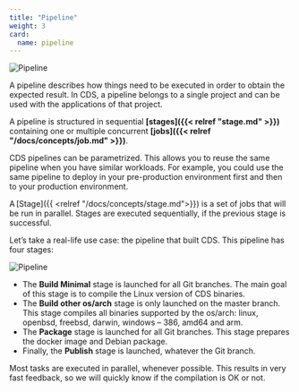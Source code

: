 ```yaml
---
title: "Pipeline"
weight: 3
card: 
  name: pipeline
---
```


![Pipeline](../images/pipeline.png?width=500px)

A pipeline describes how things need to be executed in order to obtain the expected result. In CDS, a pipeline belongs to a single project and can be used with the applications of that project.

A pipeline is structured in sequential **[stages]({{< relref "stage.md" >}})** containing one or multiple concurrent **[jobs]({{< relref "/docs/concepts/job.md" >}})**.

CDS pipelines can be parametrized. This allows you to reuse the same pipeline when you have similar workloads. For example, you could use the same pipeline to deploy in your pre-production environment first and then to your production environment.


A [Stage]({{ <relref "/docs/concepts/stage.md">}}) is a set of jobs that will be run in parallel. Stages are executed sequentially, if the previous stage is successful. 

Let’s take a real-life use case: the pipeline that built CDS. This pipeline has four stages: 

![Pipeline](../images/pipeline_cds.png?width=500px)

- The **Build Minimal** stage is launched for all Git branches. The main goal of this stage is to compile the Linux version of CDS binaries. 
- The **Build other os/arch** stage is only launched on the master branch. This stage compiles all  binaries supported by the os/arch: linux, openbsd, freebsd, darwin, windows – 386, amd64 and arm.  
- The **Package** stage is launched for all Git branches. This stage prepares the docker image and Debian package.
- Finally, the **Publish** stage is launched, whatever the Git branch. 

Most tasks are executed in parallel, whenever possible. This results in very fast feedback, so we will quickly know if the compilation is OK or not. 
